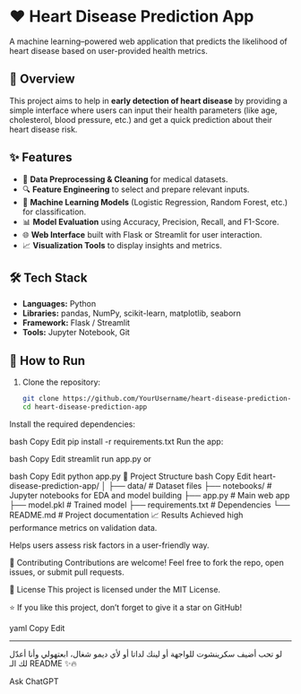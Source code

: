 # ❤️ Heart Disease Prediction App

A machine learning–powered web application that predicts the likelihood of heart disease based on user-provided health metrics.

## 📌 Overview
This project aims to help in **early detection of heart disease** by providing a simple interface where users can input their health parameters (like age, cholesterol, blood pressure, etc.) and get a quick prediction about their heart disease risk.

## ✨ Features
- 🧹 **Data Preprocessing & Cleaning** for medical datasets.
- 🔍 **Feature Engineering** to select and prepare relevant inputs.
- 🤖 **Machine Learning Models** (Logistic Regression, Random Forest, etc.) for classification.
- 📊 **Model Evaluation** using Accuracy, Precision, Recall, and F1-Score.
- 🌐 **Web Interface** built with Flask or Streamlit for user interaction.
- 📈 **Visualization Tools** to display insights and metrics.

## 🛠️ Tech Stack
- **Languages:** Python
- **Libraries:** pandas, NumPy, scikit-learn, matplotlib, seaborn
- **Framework:** Flask / Streamlit
- **Tools:** Jupyter Notebook, Git

## 🚀 How to Run
1. Clone the repository:
   ```bash
   git clone https://github.com/YourUsername/heart-disease-prediction-app.git
   cd heart-disease-prediction-app
Install the required dependencies:

bash
Copy
Edit
pip install -r requirements.txt
Run the app:

bash
Copy
Edit
streamlit run app.py
or

bash
Copy
Edit
python app.py
📂 Project Structure
bash
Copy
Edit
heart-disease-prediction-app/
│
├── data/                 # Dataset files
├── notebooks/            # Jupyter notebooks for EDA and model building
├── app.py                # Main web app
├── model.pkl             # Trained model
├── requirements.txt      # Dependencies
└── README.md             # Project documentation
📈 Results
Achieved high performance metrics on validation data.

Helps users assess risk factors in a user-friendly way.

🤝 Contributing
Contributions are welcome! Feel free to fork the repo, open issues, or submit pull requests.

📜 License
This project is licensed under the MIT License.

⭐ If you like this project, don’t forget to give it a star on GitHub!

yaml
Copy
Edit

---

لو تحب أضيف سكرينشوت للواجهة أو لينك لداتا أو لأي ديمو شغال، ابعتهولي وأنا أعدّل لك الـ README ✨🔥








Ask ChatGPT
